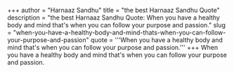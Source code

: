+++
author = "Harnaaz Sandhu"
title = "the best Harnaaz Sandhu Quote"
description = "the best Harnaaz Sandhu Quote: When you have a healthy body and mind that's when you can follow your purpose and passion."
slug = "when-you-have-a-healthy-body-and-mind-thats-when-you-can-follow-your-purpose-and-passion"
quote = '''When you have a healthy body and mind that's when you can follow your purpose and passion.'''
+++
When you have a healthy body and mind that's when you can follow your purpose and passion.
